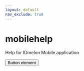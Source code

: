 ```yaml
---
layout: default
nav_exclude: true
---
```


# mobilehelp
Help for IDmelon Mobile application

<button type="button" name="button" class="btn">Button element</button>

